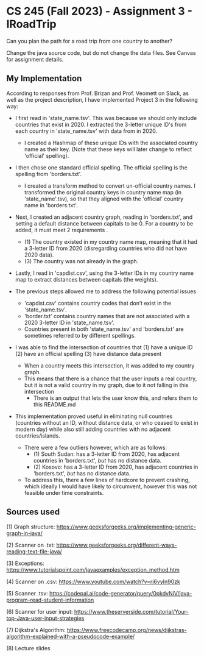 # CS 245 (Fall 2023) - Assignment 3 - IRoadTrip

Can you plan the path for a road trip from one country to another?

Change the java source code, but do not change the data files. See Canvas for assignment details.

## My Implementation
According to responses from Prof. Brizan and Prof. Veomett on Slack, as well as the project description, I have implemented Project 3 in the following way:

- I first read in 'state_name.tsv'. This was because we should only include countries that exist in 2020. I extracted the 3-letter unique ID's from each country in 'state_name.tsv' with data from in 2020.
  - I created a Hashmap of these unique IDs with the associated country name as their key. (Note that these keys will later change to reflect 'official' spelling).

- I then chose one standard official spelling. The official spelling is the spelling from 'borders.txt'. 
  - I created a transform method to convert un-official country names. I transformed the original country keys in country name map (in 'state_name'.tsv), so that they aligned with the 'official' country name in 'borders.txt'.

- Next, I created an adjacent country graph, reading in 'borders.txt', and setting a default distance between capitals to be 0. For a country to be added, it must meet 2 requirements .
  - (1) The country existed in my country name map, meaning that it had a 3-letter ID from 2020 (disregarding countries who did not have 2020 data).
  - (3) The country was not already in the graph.

- Lastly, I read in 'capdist.csv', using the 3-letter IDs in my country name map to extract distances between capitals (the weights).

- The previous steps allowed me to address the following potential issues
  - 'capdist.csv' contains country codes that don’t exist in the 'state_name.tsv'.
  - 'border.txt' contains country names that are not associated with a 2020 3-letter ID in 'state_name.tsv'.
  - Countries present in both 'state_name.tsv' and 'borders.txt' are sometimes referred to by different spellings.
- I was able to find the intersection of countries that (1) have a unique ID (2) have an official spelling (3) have distance data present
  - When a country meets this intersection, it was added to my country graph.
  - This means that there is a chance that the user inputs a real country, but it is not a valid country in my graph, due to it not falling in this intersection
    - There is an output that lets the user know this, and refers them to this README.md

- This implementation proved useful in eliminating null countries (countries without an ID, without distance data, or who ceased to exist in modern day) while also still adding countries with no adjacent countries/islands.
  - There were a few outliers however, which are as follows:
    - (1) South Sudan: has a 3-letter ID from 2020, has adjacent countries in 'borders.txt', *but* has no distance data.
    - (2) Kosovo: has a 3-letter ID from 2020, has adjacent countries in 'borders.txt', *but* has no distance data.
  - To address this, there a few lines of hardcore to prevent crashing, which ideally I would have likely to circumvent, however this was not feasible under time constraints.

## Sources used
(1) Graph structure: https://www.geeksforgeeks.org/implementing-generic-graph-in-java/

(2) Scanner on .txt: https://www.geeksforgeeks.org/different-ways-reading-text-file-java/

(3) Exceptions: https://www.tutorialspoint.com/javaexamples/exception_method.htm

(4) Scanner on .csv: https://www.youtube.com/watch?v=rj6vyIn90zk

(5) Scanner .tsv: https://codepal.ai/code-generator/query/0pkdvNiV/java-program-read-student-information

(6) Scanner for user input: https://www.theserverside.com/tutorial/Your-top-Java-user-input-strategies

(7) Dijkstra's Algorithm: https://www.freecodecamp.org/news/dijkstras-algorithm-explained-with-a-pseudocode-example/

(8) Lecture slides